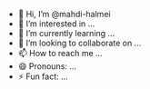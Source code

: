 - 👋 Hi, I’m @mahdi-halmei
- 👀 I’m interested in ...
- 🌱 I’m currently learning ...
- 💞️ I’m looking to collaborate on ...
- 📫 How to reach me ...
- 😄 Pronouns: ...
- ⚡ Fun fact: ...

<!---
mahdi-halmei/mahdi-halmei is a ✨ special ✨ repository because its `README.md` (this file) appears on your GitHub profile.
You can click the Preview link to take a look at your changes.
--->
